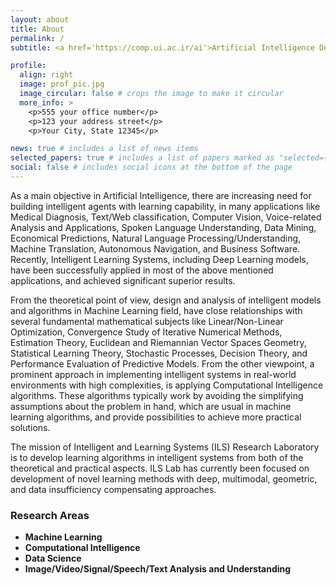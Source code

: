 ```yaml
---
layout: about
title: About
permalink: /
subtitle: <a href='https://comp.ui.ac.ir/ai'>Artificial Intelligence Department</a>. <a href='http://fce.ui.ac.ir/'>Faculty of Computer Engineering</a>, <a href='https://www.ui.ac.ir/en'>University of Isfahan</a>

profile:
  align: right
  image: prof_pic.jpg
  image_circular: false # crops the image to make it circular
  more_info: >
    <p>555 your office number</p>
    <p>123 your address street</p>
    <p>Your City, State 12345</p>

news: true # includes a list of news items
selected_papers: true # includes a list of papers marked as "selected={true}"
social: false # includes social icons at the bottom of the page
---
```


As a main objective in Artificial Intelligence, there are increasing need for building intelligent agents with learning capability, in many applications like Medical Diagnosis, Text/Web classification, Computer Vision, Voice-related Analysis and Applications, Spoken Language Understanding, Data Mining, Economical Predictions, Natural Language Processing/Understanding, Machine Translation, Autonomous Navigation, and Business Software. Recently, Intelligent Learning Systems, including Deep Learning models, have been successfully applied in most of the above mentioned applications, and achieved significant superior results.

From the theoretical point of view, design and analysis of intelligent models and algorithms in Machine Learning field, have close relationships with several fundamental mathematical subjects like Linear/Non-Linear Optimization, Convergence Study of Iterative Numerical Methods, Estimation Theory, Euclidean and Riemannian Vector Spaces Geometry, Statistical Learning Theory, Stochastic Processes, Decision Theory, and Performance Evaluation of Predictive Models. From the other viewpoint, a prominent approach in implementing intelligent systems in real-world environments with high complexities, is applying Computational Intelligence algorithms. These algorithms typically work by avoiding the simplifying assumptions about the problem in hand, which are usual in machine learning algorithms, and provide possibilities to achieve more practical solutions.

The mission of Intelligent and Learning Systems (ILS) Research Laboratory is to develop learning algorithms in intelligent systems from both of the theoretical and practical aspects. ILS Lab has currently been focused on development of novel learning methods with deep, multimodal, geometric, and data insufficiency compensating approaches.

### Research Areas

- **Machine Learning**
- **Computational Intelligence**
- **Data Science**
- **Image/Video/Signal/Speech/Text Analysis and Understanding**